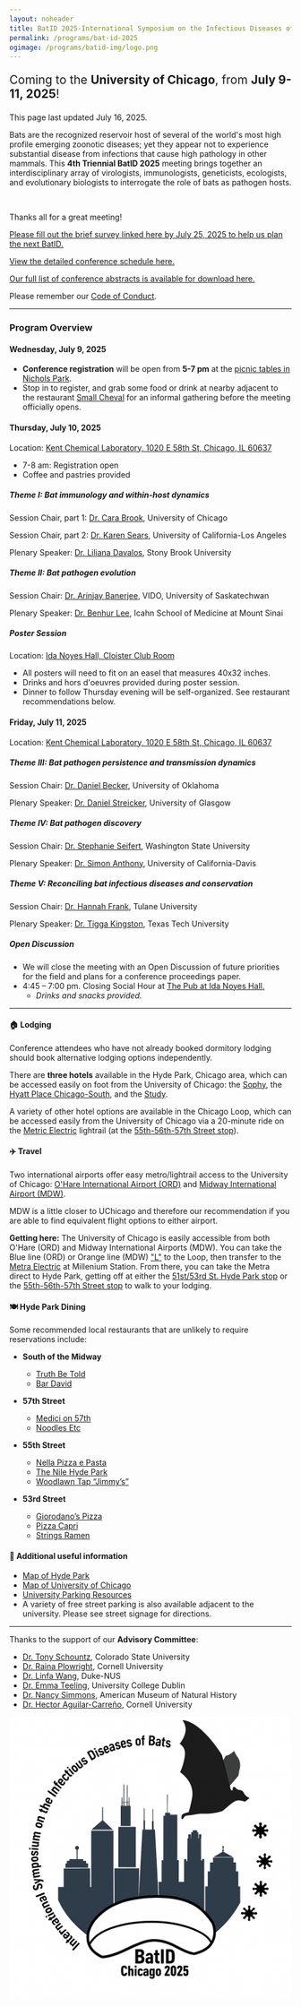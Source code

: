 ```yaml
---
layout: noheader
title: BatID 2025-International Symposium on the Infectious Diseases of Bats
permalink: /programs/bat-id-2025
ogimage: /programs/batid-img/logo.png
---
```

<!--
#### Coming to the **University of Chicago, July 9-11, 2025**!
-->
<div class="bs-callout bs-callout-info">
<p style="font-size: 1.5em;">Coming to the <strong>University of Chicago</strong>, from <strong>July 9-11, 2025</strong>!</p>
<p>This page last updated July 16, 2025.</p>
</div>

Bats are the recognized reservoir host of several of the world's most high profile emerging zoonotic diseases; yet they appear not to experience substantial disease from infections that cause high pathology in other mammals. This **4th Triennial BatID 2025** meeting brings together an interdisciplinary array of virologists, immunologists, geneticists, ecologists, and evolutionary biologists to interrogate the role of bats as pathogen hosts.

<br>

Thanks all for a great meeting! <p><a href="https://airtable.com/appdHarZm5kC7Fkqf/pagDaLnFGysQWvEJP/form">Please fill out the brief survey linked here by July 25, 2025 to help us plan the next BatID.</a></p>


<p><a href="/programs/bat-id-2025/schedule">View the detailed conference schedule here.</a></p>

<p><a href="/programs/BatID-2025-Final-Abstracts.pdf">Our full list of conference abstracts is available for download here.</a></p>
<!--
<p><a href="https://airtable.com/appdHarZm5kC7Fkqf/pag9EQgXT6221ORU3/form">All BatID speakers, please upload your final conference presentation here</a> by <strong> 8 am CT on Wednesday, July 9, 2025.</strong> </p>
-->
<p>Please remember our <a href="/programs/bat-id-2025/conduct">Code of Conduct</a>.</p>

---

### Program Overview

#### Wednesday, July 9, 2025

- **Conference registration** will be open from **5-7 pm** at the [picnic tables in Nichols Park](https://www.google.com/maps/place/1307+E+53rd+St,+Chicago,+IL+60615/@41.799341,-87.5972069,17z/data=!3m1!4b1!4m6!3m5!1s0x880e296bee15aceb:0x51a737579e5622b3!8m2!3d41.799337!4d-87.594632!16s%2Fg%2F11rg62wy11?entry=tts&g_ep=EgoyMDI1MDYxNy4wIPu8ASoASAFQAw%3D%3D&skid=7168e7bd-e286-4ec5-bbaf-c860106ffab6).
- Stop in to register, and grab some food or drink at nearby adjacent to the restaurant [Small Cheval](https://smallcheval.com/locations/hyde-park) for an informal gathering before the meeting officially opens.

#### Thursday, July 10, 2025

Location: [Kent Chemical Laboratory, 1020 E 58th St, Chicago, IL 60637](https://www.google.com/maps/place/1020+E+58th+St,+Chicago,+IL+60637)

- 7-8 am: Registration open 
- Coffee and pastries provided 

##### Theme I: Bat immunology and within-host dynamics

Session Chair, part 1: [Dr. Cara Brook](https://brooklab.org), University of Chicago

Session Chair, part 2: [Dr. Karen Sears](https://www.searslab.eeb.ucla.edu), University of California-Los Angeles 

Plenary Speaker: [Dr. Liliana Davalos](https://lmdavalos.github.io), Stony Brook University

##### Theme II: Bat pathogen evolution

Session Chair:  [Dr. Arinjay Banerjee](https://banerjeelab.ca), VIDO, University of Saskatechwan

Plenary Speaker: [Dr. Benhur Lee](https://leelabvirus.host/about), Icahn School of Medicine at Mount Sinai

##### Poster Session

Location: [Ida Noyes Hall, Cloister Club Room](https://maps.app.goo.gl/mG31rWwLbS1QTfwZ7)

- All posters will need to fit on an easel that measures 40x32 inches.
- Drinks and hors d'oeuvres provided during poster session. 
- Dinner to follow Thursday evening will be self-organized. See restaurant recommendations below. 

#### Friday, July 11, 2025

Location: [Kent Chemical Laboratory, 1020 E 58th St, Chicago, IL 60637](https://www.google.com/maps/place/1020+E+58th+St,+Chicago,+IL+60637)

##### Theme III: Bat pathogen persistence and transmission dynamics

Session Chair: [Dr. Daniel Becker](https://beckerlab.weebly.com), University of Oklahoma

Plenary Speaker: [Dr. Daniel Streicker](https://streickerlab.com), University of Glasgow 

##### Theme IV: Bat pathogen discovery

Session Chair: [Dr. Stephanie Seifert](https://labs.wsu.edu/mezap/), Washington State University 

Plenary Speaker: [Dr. Simon Anthony](https://anthonylab.vetmed.ucdavis.edu), University of California-Davis 

##### Theme V: Reconciling bat infectious diseases and conservation

Session Chair: [Dr. Hannah Frank](https://www.hkfrank.com), Tulane University 

Plenary Speaker: [Dr. Tigga Kingston](https://kingstonlab.org/people/tigga-kingston/), Texas Tech University

##### Open Discussion

- We will close the meeting with an Open Discussion of future priorities for the field and plans for a conference proceedings paper. 
- 4:45 – 7:00 pm. Closing Social Hour at [The Pub at Ida Noyes Hall.](https://uofcpub.com)
  - *Drinks and snacks provided.*

---

#### 🏠 Lodging

Conference attendees who have not already booked dormitory lodging should book alternative lodging options independently.

There are **three hotels** available in the Hyde Park, Chicago area, which can be accessed easily on foot from the University of Chicago: the [Sophy](https://sophyhotel.com/), the [Hyatt Place Chicago-South](https://www.hyatt.com/hyatt-place/en-US/chizu-hyatt-place-chicago-south-university-medical-center), and the [Study](https://www.thestudyatuniversityofchicago.com).

A variety of other hotel options are available in the Chicago Loop, which can be accessed easily from the University of Chicago via a 20-minute ride on the [Metric Electric](https://ridertools.metrarail.com) lightrail (at the [55th-56th-57th Street stop](https://metra.com/train-lines/stations/55th-56th-57th-street)).

#### ✈️ Travel

Two international airports offer easy metro/lightrail access to the University of Chicago: [O'Hare International Airport (ORD)](https://www.flychicago.com/ohare/home/pages/default.aspx) and [Midway International Airport (MDW)](https://www.flychicago.com/midway/home/pages/default.aspx).

MDW is a little closer to UChicago and therefore our recommendation if you are able to find equivalent flight options to either airport.

**Getting here:** The University of Chicago is easily accessible from both O'Hare (ORD) and Midway International Airports (MDW). You can take the Blue line (ORD) or Orange line (MDW) ["L"](https://www.transitchicago.com/assets/1/6/ctamap_Lsystem.png) to the Loop, then transfer to the [ Metra Electric](https://metra.com/train-lines/me) at Millenium Station. From there, you can take the Metra direct to Hyde Park, getting off at either the [51st/53rd St. Hyde Park stop](https://metra.com/train-lines/stations/51st53rd-st-hyde-park) or the [55th-56th-57th Street stop](https://metra.com/train-lines/stations/55th-56th-57th-street) to walk to your lodging.

#### 🍽 Hyde Park Dining
Some recommended local restaurants that are unlikely to require reservations include:

- **South of the Midway**
  - [Truth Be Told](https://www.truthbetoldtavern.com) 
  - [Bar David](https://bardavid.uchicago.edu) 

- **57th Street**
  - [Medici on 57th](https://www.truthbetoldtavern.com) 
  - [Noodles Etc](https://bardavid.uchicago.edu) 

- **55th Street**
  - [Nella Pizza e Pasta](https://nellachicago.com) 
  - [The Nile Hyde Park](https://www.nilehydepark.com) 
  - [Woodlawn Tap “Jimmy’s”](https://chibarproject.com/reviews/woodlawntap/) 

- **53rd Street**
  - [Giorodano’s Pizza](https://giordanos.com/locations/hyde-park/) 
  - [Pizza Capri](https://www.pizzacapri.com/hyde-park/) 
  - [Strings Ramen](https://www.stringsramen.com) 

#### 📝 Additional useful information
 
- [Map of Hyde Park](https://www.google.com/maps/place/Hyde+Park,+Chicago,+IL/data=!4m2!3m1!1s0x880e2912ce6f7027:0xc0cfb5545d4a37b2?sa=X&ved=1t:242&ictx=111) 
- [ Map of University of Chicago ](https://bpb-us-w2.wpmucdn.com/voices.uchicago.edu/dist/7/4088/files/2025/01/UC_11x17-Print-Directory-Map_2024.pdf) 
- [ University Parking Resources](https://safety-security.uchicago.edu/transportation/driving-parking/visitor-parking) 
- A variety of free street parking is also available adjacent to the university. Please see street signage for directions.

---

Thanks to the support of our **Advisory Committee**:

- [Dr. Tony Schountz](https://labs.vetmedbiosci.colostate.edu/schountz/), Colorado State University
- [Dr. Raina Plowright](https://plowrightlab.org), Cornell University
- [Dr. Linfa Wang](https://frick.eeb.ucsc.edu), Duke-NUS
- [Dr. Emma Teeling](https://people.ucd.ie/emma.teeling), University College Dublin
- [Dr. Nancy Simmons](https://www.amnh.org/research/staff-directory/nancy-b-simmons), American Museum of Natural History
- [Dr. Hector Aguilar-Carreño](https://sites.google.com/view/aguilarlab/home), Cornell University

<center>
  <div class="logo-circle">
    <img src="/programs/batid-img/logo.png" alt="BatID 2025 logo" />
  </div>
</center>

<!--

<p style="font-size: 1.5em;">**[Scholarship requests](https://airtable.com/appdHarZm5kC7Fkqf/pag1tw65yNV2QcS2a/form)** for registration fee waivers and travel support are due by February 28!</p> 


<div class="bs-callout bs-callout-info">
<p style="font-size: 1.5em;">**[Conference registration](https://ti.to/batid-2025/conference-registration)** is now open through April 15!</p> 
<p style="font-size: 1.5em;">**[Dormitory lodging](https://ti.to/batid-2025/dormitory-lodging)** is available to reserve through April 15!</p>

<p>This page last updated March 17, 2025.</p>
</div>



### Logistics

##### 📝 Abstracts


**February 1, 2025**: Abstract submissions open for talks and posters.
**March 15, 2025**: Abstract submissions close
**Abstract** submissions are now closed. 
**Abstract submissions ** are now closed, and applicants have been notified of their status. 
<em><a href="/programs/bat-id-2025/schedule">View the full symposium schedule here</a>.</em>

##### 💸 Scholarships
**Applications for registration fee waivers** and **travel scholarships** are now closed, and applicants have been notified of their status. 
<em>We are working with scholarship applicants to arrange conference attendence.</em> 

<!--

##### 💸 Scholarships
Registration fee waivers and travel scholarships will be made available! 
Preference will be given to early career researchers (students, postdocs, junior faculty) from underserved populations (low- and middle- income countries and/or underrepresented minority backgrounds), though all are welcome to apply. 

**February 1, 2025**: Scholarship applications open.
**February 28, 2025**: Scholarship applications close.
##### 🎟️ Registration
Registration for **BatID 2025** is now closed. 


**February 24, 2025**: Registration is open for BatID 2025! 

Register for a **conference ticket [here](https://ti.to/batid-2025/conference-registration) by April 15, 2025**.
<em>Registration fees are as follows:</em>


- Faculty/Industry/Government Scientists/Media: $300
- Postdocs: $200
- Students (graduate and undergraduate): $150



<div class="bs-callout bs-callout-info">
<p>Stay tuned for more updates in the days ahead!</p>
</div>

-->
